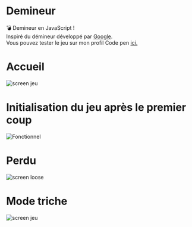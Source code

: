 # Demineur
💣 Demineur en JavaScript ! <br>
Inspiré du démineur développé par [Google](https://www.google.com/search?q=demineur&oq=demineur&aqs=chrome.0.69i59j46i131i433i512j0i20i263i512j46i512j69i60l4.1928j0j7&sourceid=chrome&ie=UTF-8).<br>
Vous pouvez tester le jeu sur mon profil Code pen [ici.](https://codepen.io/Tchoow/pen/bGoGGGm)

# Accueil
![screen jeu](https://media.discordapp.net/attachments/671292077870415872/915254756950286427/unknown.png?width=497&height=601)

# Initialisation du jeu après le premier coup
![Fonctionnel](https://media.discordapp.net/attachments/671292077870415872/916395939059605504/unknown.png)

# Perdu
![screen loose](https://media.discordapp.net/attachments/671292077870415872/916396436801867786/unknown.png?width=716&height=676)


# Mode triche
![screen jeu](https://media.discordapp.net/attachments/671292077870415872/916397859576893440/unknown.png)
